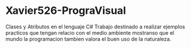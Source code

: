 # Xavier526-PrograVisual
Clases y Atributos en el lenguaje C#
Trabajo destinado a realizar ejemplos practicos que tengan relacio con  el medio ambiente  mostranso que el mundo la programacion tambien valora el buen uso de la naturaleza.
